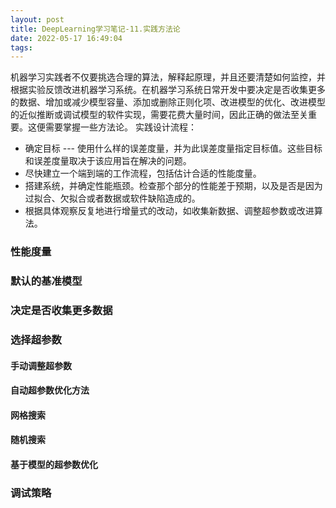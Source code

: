 ```yaml
---
layout: post
title: DeepLearning学习笔记-11.实践方法论
date: 2022-05-17 16:49:04
tags:
---
```


机器学习实践者不仅要挑选合理的算法，解释起原理，并且还要清楚如何监控，并根据实验反馈改进机器学习系统。在机器学习系统日常开发中要决定是否收集更多的数据、增加或减少模型容量、添加或删除正则化项、改进模型的优化、改进模型的近似推断或调试模型的软件实现，需要花费大量时间，因此正确的做法至关重要。这便需要掌握一些方法论。
实践设计流程：
* 确定目标 --- 使用什么样的误差度量，并为此误差度量指定目标值。这些目标和误差度量取决于该应用旨在解决的问题。
* 尽快建立一个端到端的工作流程，包括估计合适的性能度量。
* 搭建系统，并确定性能瓶颈。检查那个部分的性能差于预期，以及是否是因为过拟合、欠拟合或者数据或软件缺陷造成的。
* 根据具体观察反复地进行增量式的改动，如收集新数据、调整超参数或改进算法。

<!--more-->

### 性能度量

### 默认的基准模型

### 决定是否收集更多数据

### 选择超参数
#### 手动调整超参数
#### 自动超参数优化方法
#### 网格搜索
#### 随机搜索
#### 基于模型的超参数优化

### 调试策略